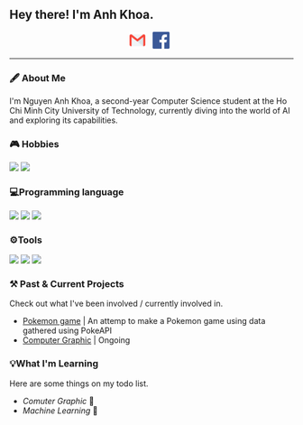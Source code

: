 ## Hey there! I'm Anh Khoa.

<p align='center'>
<a href="mailto:khoana2003@gmail.com"><img height="30" src="Image/Contact/email_icon.png"></a>&nbsp;&nbsp;
<a href="https://www.facebook.com/bim.nguyen.1654"><img height="30" src="Image/Contact/facebook_icon.png"></a>&nbsp;&nbsp;
</p>

---

### 🖋️ About Me

<p>
 I'm Nguyen Anh Khoa, a second-year Computer Science student at the Ho Chi Minh City University of Technology, currently diving into the world of AI and exploring its capabilities.
</p>

### 🎮 Hobbies 
 <code><img height="30" src="https://github.com/RestingWiki/RestingWiki/blob/main/Hobbies/ra2.ico"></code>
 <code><img height="30" src="https://github.com/RestingWiki/RestingWiki/blob/main/Hobbies/ra2md.ico"></code>


### 💻Programming language

  <code><img height="30" src="https://github.com/RestingWiki/RestingWiki/blob/main/Tools/Java.icon.png"></code> 
  <code><img height="30" src="https://github.com/RestingWiki/RestingWiki/blob/main/Tools/C++.icon.png"></code> 
  <code><img height="30" src="https://github.com/RestingWiki/RestingWiki/blob/main/Tools/Python.icon.png"></code> 

### ⚙️Tools

  <code><img height="30" src="https://github.com/RestingWiki/RestingWiki/blob/main/Tools/Java.icon.png"></code> 
  <code><img height="30" src="https://github.com/RestingWiki/RestingWiki/blob/main/Tools/C++.icon.png"></code> 
  <code><img height="30" src="https://github.com/RestingWiki/RestingWiki/blob/main/Tools/Python.icon.png"></code> 

### ⚒️ Past & Current Projects

<p>
Check out what I've been involved / currently involved in.

- <a href="(https://github.com/RestingWiki/BiKipTramTrieu/tree/main)"> Pokemon game</a> | An attemp to make a Pokemon game using data gathered using PokeAPI
- <a href="(https://github.com/nguyenpanda/ComputerGraphic)"> Computer Graphic</a> | Ongoing
</p>

### 💡What I'm Learning

Here are some things on my todo list.

- _Comuter Graphic_ 🎨
- _Machine Learning_ 🤖





